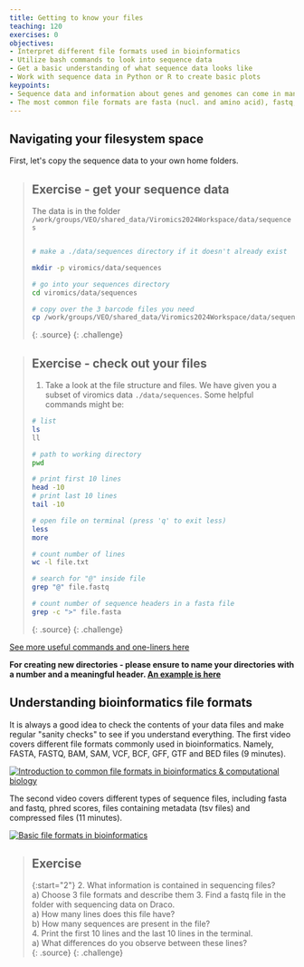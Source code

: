 ```yaml
---
title: Getting to know your files
teaching: 120
exercises: 0
objectives:
- Interpret different file formats used in bioinformatics
- Utilize bash commands to look into sequence data
- Get a basic understanding of what sequence data looks like
- Work with sequence data in Python or R to create basic plots
keypoints:
- Sequence data and information about genes and genomes can come in many different formats
- The most common file formats are fasta (nucl. and amino acid), fastq, sam and bam, genbank, gff and tsv files
---
```


## Navigating your filesystem space

First, let's copy the sequence data to your own home folders. 

> ## Exercise - get your sequence data
>The data is in the folder `/work/groups/VEO/shared_data/Viromics2024Workspace/data/sequences`
>
>```bash
>
># make a ./data/sequences directory if it doesn't already exist
>
>mkdir -p viromics/data/sequences
>
># go into your sequences directory
>cd viromics/data/sequences
>
># copy over the 3 barcode files you need
>cp /work/groups/VEO/shared_data/Viromics2024Workspace/data/sequences/barcode*.fastq.gz ./
>
>```
> {: .source}
{: .challenge}


> ## Exercise - check out your files
> 1. Take a look at the file structure and files. We have given you a subset of viromics data `./data/sequences`. Some helpful commands might be:
> 
> ```bash
> # list
> ls
> ll
>
> # path to working directory
> pwd
>
> # print first 10 lines
> head -10
> # print last 10 lines
> tail -10
>
> # open file on terminal (press 'q' to exit less)
> less
> more
>
> # count number of lines
> wc -l file.txt
>
> # search for "@" inside file 
> grep "@" file.fastq
>
> # count number of sequence headers in a fasta file
> grep -c ">" file.fasta
>
> ```
> {: .source}
{: .challenge}


[See more useful commands and one-liners here](https://github.com/vmkhot/useful-scripts/blob/main/Linux%20Commands%20Cheat%20Sheet.md#linux-commands-cheat-sheet)

**For creating new directories - please ensure to name your directories with a number and a meaningful header. [An example is here](https://mgxlab.github.io/Viromics2024/draco/index.html#file-structure)**

## Understanding bioinformatics file formats

It is always a good idea to check the contents of your data files and make regular "sanity checks" to see if you understand everything. The first video covers different file formats commonly used in bioinformatics. Namely, FASTA, FASTQ, BAM, SAM, VCF, BCF, GFF, GTF and BED files (9 minutes).

[![Introduction to common file formats in bioinformatics & computational biology](https://img.youtube.com/vi/KZ2wqKFerG0/0.jpg)](https://www.youtube.com/watch?v=KZ2wqKFerG0&ab_channel=edu-ome)

The second video covers different types of sequence files, including fasta and fastq, phred scores, files containing metadata (tsv files) and compressed files (11 minutes).

[![Basic file formats in bioinformatics](https://img.youtube.com/vi/D4WDdAbZW1Y/0.jpg)]( https://www.youtube.com/watch?v=D4WDdAbZW1Y&ab_channel=BasE.Dutilh)

> ## Exercise
>
> {:start="2"}
> 2. What information is contained in sequencing files?  
>     a) Choose 3 file formats and describe them
> 3. Find a fastq file in the folder with sequencing data on Draco.  
>     a) How many lines does this file have?  
>     b) How many sequences are present in the file?  
> 4. Print the first 10 lines and the last 10 lines in the terminal.  
>     a) What differences do you observe between these lines?  
> {: .source}
{: .challenge}
